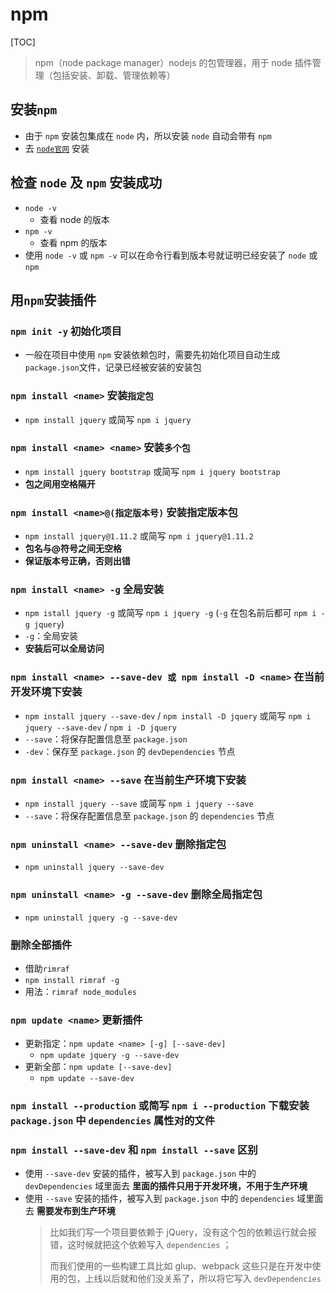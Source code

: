 # npm

[TOC]

> npm（node package manager）nodejs 的包管理器，用于 node 插件管理（包括安装、卸载、管理依赖等）

## 安装`npm`

- 由于 `npm` 安装包集成在 `node` 内，所以安装 `node` 自动会带有 `npm`
- 去 [`node官网`](https://nodejs.org/zh-cn/) 安装

## 检查 `node` 及 `npm` 安装成功

- `node -v`
  - 查看 node 的版本
- `npm -v`
  - 查看 npm 的版本
- 使用 `node -v` 或 `npm -v` 可以在命令行看到版本号就证明已经安装了 `node` 或 `npm`

## 用`npm`安装插件

### `npm init -y` 初始化项目

- 一般在项目中使用 `npm` 安装依赖包时，需要先初始化项目自动生成`package.json`文件，记录已经被安装的安装包

### `npm install <name>` 安装`指定包`

- `npm install jquery` 或简写 `npm i jquery`

### `npm install <name> <name>` 安装`多个包`

- `npm install jquery bootstrap` 或简写 `npm i jquery bootstrap`
- **包之间用空格隔开**

### `npm install <name>@(指定版本号)` 安装指定版本包

- `npm install jquery@1.11.2` 或简写 `npm i jquery@1.11.2`
- **包名与@符号之间无空格**
- **保证版本号正确，否则出错**

### `npm install <name> -g` 全局安装

- `npm istall jquery -g` 或简写 `npm i jquery -g` (`-g` 在包名前后都可 `npm i -g jquery`)
- `-g`：全局安装
- **安装后可以全局访问**

### `npm install <name> --save-dev 或 npm install -D <name>` 在当前开发环境下安装

- `npm install jquery --save-dev` / `npm install -D jquery` 或简写 `npm i jquery --save-dev` / `npm i -D jquery`
- `--save`：将保存配置信息至 `package.json`
- `-dev`：保存至 `package.json` 的 `devDependencies` 节点

### `npm install <name> --save` 在当前生产环境下安装

- `npm install jquery --save` 或简写 `npm i jquery --save`
- `--save`：将保存配置信息至 `package.json` 的 `dependencies` 节点

### `npm uninstall <name> --save-dev` 删除指定包

- `npm uninstall jquery --save-dev`

### `npm uninstall <name> -g --save-dev` 删除全局指定包

- `npm uninstall jquery -g --save-dev`

### 删除全部插件

- 借助`rimraf`
- `npm install rimraf -g`
- 用法：`rimraf node_modules`

### `npm update <name>` 更新插件

- 更新指定：`npm update <name> [-g] [--save-dev]`
  - `npm update jquery -g --save-dev`
- 更新全部：`npm update [--save-dev]`
  - `npm update --save-dev`

### `npm install --production` 或简写 `npm i --production` 下载安装`package.json` 中 `dependencies` 属性对的文件

### `npm install --save-dev` 和 `npm install --save` 区别

- 使用 `--save-dev` 安装的插件，被写入到 `package.json` 中的 `devDependencies` 域里面去 **里面的插件只用于开发环境，不用于生产环境**
- 使用 `--save` 安装的插件，被写入到 `package.json` 中的 `dependencies` 域里面去 **需要发布到生产环境**
  > 比如我们写一个项目要依赖于 jQuery，没有这个包的依赖运行就会报错，这时候就把这个依赖写入 `dependencies` ；
  >
  > 而我们使用的一些构建工具比如 glup、webpack 这些只是在开发中使用的包，上线以后就和他们没关系了，所以将它写入 `devDependencies`
